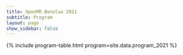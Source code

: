 ```yaml
---
title: OpenMR Benelux 2021
subtitle: Program
layout: page
show_sidebar: false
---
```


 {% include program-table.html program=site.data.program_2021 %}

